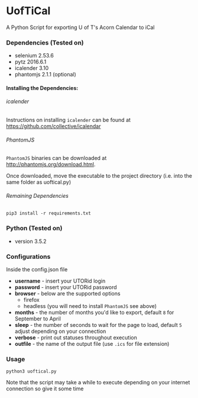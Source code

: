 # UofTiCal
A Python Script for exporting U of T's Acorn Calendar to iCal


### Dependencies (Tested on)
* selenium  2.53.6
* pytz 2016.6.1
* icalender 3.10
* phantomjs 2.1.1 (optional)


#### Installing the Dependencies:

###### icalender
Instructions on installing `icalender` can be found at https://github.com/collective/icalendar

###### PhantomJS

`PhantomJS` binaries can be downloaded at http://phantomjs.org/download.html.

Once downloaded, move the executable to the project directory (i.e. into the same folder as uoftical.py)

###### Remaining Dependencies
```
pip3 install -r requirements.txt
```

### Python (Tested on)
* version 3.5.2

### Configurations
Inside the config.json file
* **username** - insert your UTORid login
* **password** - insert your UTORid password
* **browser** - below are the supported options
  * firefox
  * headless (you will need to install `PhantomJS` see above)
* **months** - the number of months you'd like to export, default `8` for September to April
* **sleep** - the number of seconds to wait for the page to load, default `5` adjust depending on your connection
* **verbose** - print out statuses throughout execution
* **outfile** - the name of the output file (use `.ics` for file extension)

### Usage
```
python3 uoftical.py
```
Note that the script may take a while to execute depending on your internet connection so give it some time
